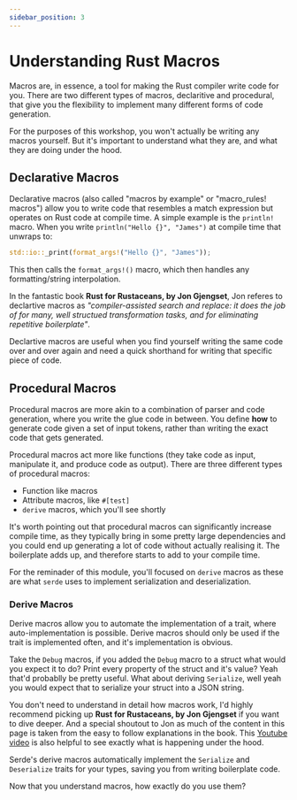 ```yaml
---
sidebar_position: 3
---
```


# Understanding Rust Macros

Macros are, in essence, a tool for making the Rust compiler write code for you. There are two different types of macros, declaritive and procedural, that give you the flexibility to implement many different forms of code generation.

For the purposes of this workshop, you won't actually be writing any macros yourself. But it's important to understand what they are, and what they are doing under the hood.

## Declarative Macros

Declarative macros (also called "macros by example" or "macro_rules! macros") allow you to write code that resembles a match expression but operates on Rust code at compile time. A simple example is the `println!` macro. When you write `println("Hello {}", "James")` at compile time that unwraps to:

```rust showLineNumbers
std::io::_print(format_args!("Hello {}", "James"));
```

This then calls the `format_args!()` macro, which then handles any formatting/string interpolation.

In the fantastic book **Rust for Rustaceans, by Jon Gjengset**, Jon referes to declartive macros as *"compiler-assisted search and replace: it does the job of for many, well structued transformation tasks, and for eliminating repetitive boilerplate"*.

Declartive macros are useful when you find yourself writing the same code over and over again and need a quick shorthand for writing that specific piece of code.

## Procedural Macros

Procedural macros are more akin to a combination of parser and code generation, where you write the glue code in between. You define **how** to generate code given a set of input tokens, rather than writing the exact code that gets generated.

Procedural macros act more like functions (they take code as input, manipulate it, and produce code as output). There are three different types of procedural macros:

- Function like macros
- Attribute macros, like `#[test]` 
- `derive` macros, which you'll see shortly

It's worth pointing out that procedural macros can significantly increase compile time, as they typically bring in some pretty large dependencies and you could end up generating a lot of code without actually realising it. The boilerplate adds  up, and therefore starts to add to your compile time.

For the reminader of this module, you'll focused on `derive` macros as these are what `serde` uses to implement serialization and deserialization.

### Derive Macros

Derive macros allow you to automate the implementation of a trait, where auto-implementation is possible. Derive macros should only be used if the trait is implemented often, and it's implementation is obvious.

Take the `Debug` macros, if you added the `Debug` macro to a struct what would you expect it to do? Print every property of the struct and it's value? Yeah that'd probablly be pretty useful. What about deriving `Serialize`, well yeah you would expect that to serialize your struct into a JSON string.

You don't need to understand in detail how macros work, I'd highly recommend picking up **Rust for Rustaceans, by Jon Gjengset** if you want to dive deeper. And a special shoutout to Jon as much of the content in this page is taken from the easy to follow explanations in the book. This [Youtube video](https://www.youtube.com/watch?v=Zmoy65pcHlk) is also helpful to see exactly what is happening under the hood.

Serde's derive macros automatically implement the `Serialize` and `Deserialize` traits for your types, saving you from writing boilerplate code.

Now that you understand macros, how exactly do you use them?